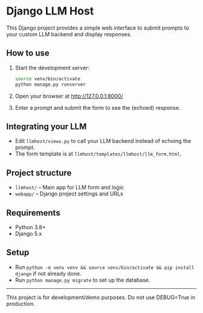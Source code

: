 # Django LLM Host

This Django project provides a simple web interface to submit prompts to your custom LLM backend and display responses.

## How to use

1. Start the development server:
   
   ```zsh
   source venv/bin/activate
   python manage.py runserver
   ```

2. Open your browser at http://127.0.0.1:8000/

3. Enter a prompt and submit the form to see the (echoed) response.

## Integrating your LLM

- Edit `llmhost/views.py` to call your LLM backend instead of echoing the prompt.
- The form template is at `llmhost/templates/llmhost/llm_form.html`.

## Project structure
- `llmhost/` – Main app for LLM form and logic
- `webapp/` – Django project settings and URLs

## Requirements
- Python 3.8+
- Django 5.x

## Setup
- Run `python -m venv venv && source venv/bin/activate && pip install django` if not already done.
- Run `python manage.py migrate` to set up the database.

---
This project is for development/demo purposes. Do not use DEBUG=True in production.

